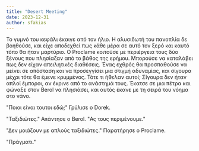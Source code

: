 ```yaml
---
title: "Desert Meeting"
date: 2023-12-31
author: sfakias
---
```


Το γυμνό του κεφάλι έκαιγε από τον ήλιο. Η αλυσιδωτή του πανοπλία δε βοηθούσε, και είχε αποδεχθεί πως κάθε μέρα σε αυτό τον ξερό και καυτό τόπο θα ήταν μαρτύριο. O Proclame κοιτούσε με περιέργεια τους δύο ξένους που πλησίαζαν από το βάθος της ερήμου. Μπορούσε να καταλάβει πως δεν είχαν απειλητικές διαθέσεις. Ένας εχθρός θα προσπαθούσε να μείνει σε απόσταση και να προσεγγίσει μια στιγμή αδυναμίας, και σίγουρα μέχρι τότε θα έμενε κρυμμένος. Τότε τι ήθελαν αυτοί; Σίγουρα δεν ήταν απλοί έμποροι, αν έκρινε από το ανάστημά τους. Έκατσε σε μια πέτρα και φώναξε στον Berol να πλησιάσει, και αυτός έκανε με τη σειρά του νόημα στο νάνο.

"Ποιοι είναι τουτοι εδώ;" Γρύλισε ο Dorek.  

"Ταξιδιώτες." Απάντησε ο Berol. "Ας τους περιμένουμε." 

"Δεν μοιάζουν με απλούς ταξιδιώτες." Παρατήρησε ο Proclame.  

"Πράγματι."  

